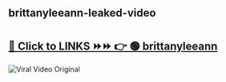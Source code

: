 
 ## brittanyleeann-leaked-video 

# <h2><a href="https://clipsfans.com/brittanyleeann&ref=git">🔗 Click to LINKS ⏩⏩ 👉 🟢 brittanyleeann </a></h2>

<a href="https://clipsfans.com/brittanyleeann&ref=git" rel="nofollow" data-target="animated-image.originalLink"><img src="https://i.ibb.co.com/xMMVF88/686577567.gif" alt="Viral Video Original" style="max-width: 100%; display: inline-block;" data-target="animated-image.originalImage"></a>
